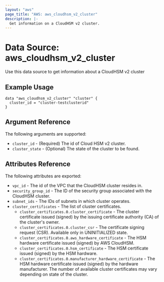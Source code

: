 ```yaml
---
layout: "aws"
page_title: "AWS: aws_cloudhsm_v2_cluster"
description: |-
  Get information on a CloudHSM v2 cluster.
---
```


# Data Source: aws_cloudhsm_v2_cluster

Use this data source to get information about a CloudHSM v2 cluster

## Example Usage

```hcl
data "aws_cloudhsm_v2_cluster" "cluster" {
  cluster_id = "cluster-testclusterid"
}
```
## Argument Reference

The following arguments are supported:

* `cluster_id` - (Required) The id of Cloud HSM v2 cluster.
* `cluster_state` - (Optional) The state of the cluster to be found.

## Attributes Reference

The following attributes are exported:

* `vpc_id` - The id of the VPC that the CloudHSM cluster resides in.
* `security_group_id` - The ID of the security group associated with the CloudHSM cluster.
* `subnet_ids` - The IDs of subnets in which cluster operates.
* `cluster_certificates` - The list of cluster certificates.
  * `cluster_certificates.0.cluster_certificate` - The cluster certificate issued (signed) by the issuing certificate authority (CA) of the cluster's owner.
  * `cluster_certificates.0.cluster_csr` - The certificate signing request (CSR). Available only in UNINITIALIZED state.
  * `cluster_certificates.0.aws_hardware_certificate` - The HSM hardware certificate issued (signed) by AWS CloudHSM.
  * `cluster_certificates.0.hsm_certificate` - The HSM certificate issued (signed) by the HSM hardware.
  * `cluster_certificates.0.manufacturer_hardware_certificate` - The HSM hardware certificate issued (signed) by the hardware manufacturer.
The number of available cluster certificates may vary depending on state of the cluster.
